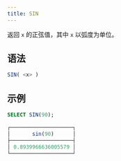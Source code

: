 ```yaml
---
title: SIN
---
```


返回 `x` 的正弦值，其中 `x` 以弧度为单位。

## 语法

```sql
SIN( <x> )
```

## 示例

```sql
SELECT SIN(90);

┌────────────────────┐
│       sin(90)      │
├────────────────────┤
│ 0.8939966636005579 │
└────────────────────┘
```